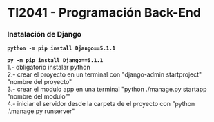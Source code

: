# TI2041 - Programación Back-End
### Instalación de Django

<code>**python -m pip install Django==5.1.1**</code>

<code>**py -m pip install Django==5.1.1**</code>
<br>
1.- obligatorio instalar python 
<br>
2.- crear el proyecto en un terminal con "django-admin startproject" "nombre del proyecto"
<br>
3.- crear el modulo app en una terminal "python ./manage.py startapp "nombre del modulo""
<br>
4.- iniciar el servidor desde la carpeta de el proyecto con "python .\manage.py runserver"

